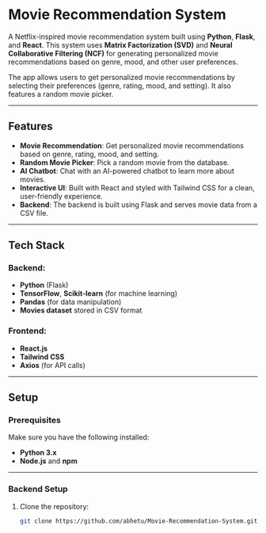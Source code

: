 # Movie Recommendation System

A Netflix-inspired movie recommendation system built using **Python**, **Flask**, and **React**. This system uses **Matrix Factorization (SVD)** and **Neural Collaborative Filtering (NCF)** for generating personalized movie recommendations based on genre, mood, and other user preferences. 

The app allows users to get personalized movie recommendations by selecting their preferences (genre, rating, mood, and setting). It also features a random movie picker. 

---

## Features
- **Movie Recommendation**: Get personalized movie recommendations based on genre, rating, mood, and setting.
- **Random Movie Picker**: Pick a random movie from the database.
- **AI Chatbot**: Chat with an AI-powered chatbot to learn more about movies.
- **Interactive UI**: Built with React and styled with Tailwind CSS for a clean, user-friendly experience.
- **Backend**: The backend is built using Flask and serves movie data from a CSV file.

---

## Tech Stack

### Backend:
- **Python** (Flask)
- **TensorFlow**, **Scikit-learn** (for machine learning)
- **Pandas** (for data manipulation)
- **Movies dataset** stored in CSV format

### Frontend:
- **React.js**
- **Tailwind CSS**
- **Axios** (for API calls)

---

## Setup

### Prerequisites

Make sure you have the following installed:
- **Python 3.x**
- **Node.js** and **npm**

---

### Backend Setup

1. Clone the repository:

   ```bash
   git clone https://github.com/abhetu/Movie-Recommendation-System.git
